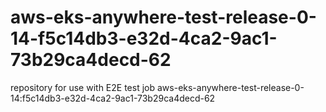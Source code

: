 # aws-eks-anywhere-test-release-0-14-f5c14db3-e32d-4ca2-9ac1-73b29ca4decd-62
repository for use with E2E test job aws-eks-anywhere-test-release-0-14:f5c14db3-e32d-4ca2-9ac1-73b29ca4decd-62
